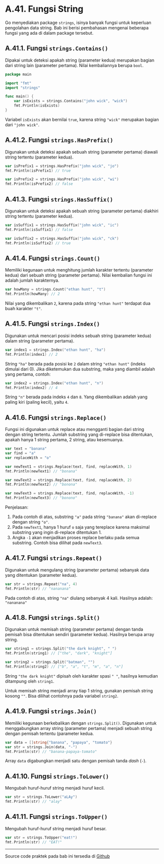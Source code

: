 # A.41. Fungsi String

Go menyediakan package `strings`, isinya banyak fungsi untuk keperluan pengolahan data string. Bab ini berisi pembahasan mengenai beberapa fungsi yang ada di dalam package tersebut.

## A.41.1. Fungsi `strings.Contains()`

Dipakai untuk deteksi apakah string (parameter kedua) merupakan bagian dari string lain (parameter pertama). Nilai kembaliannya berupa `bool`.

```go
package main

import "fmt"
import "strings"

func main() {
    var isExists = strings.Contains("john wick", "wick")
    fmt.Println(isExists)
}
```

Variabel `isExists` akan bernilai `true`, karena string `"wick"` merupakan bagian dari `"john wick"`.

## A.41.2. Fungsi `strings.HasPrefix()`

Digunakan untuk deteksi apakah sebuah string (parameter pertama) diawali string tertentu (parameter kedua).

```go
var isPrefix1 = strings.HasPrefix("john wick", "jo")
fmt.Println(isPrefix1) // true

var isPrefix2 = strings.HasPrefix("john wick", "wi")
fmt.Println(isPrefix2) // false
```

## A.41.3. Fungsi `strings.HasSuffix()`

Digunakan untuk deteksi apakah sebuah string (parameter pertama) diakhiri string tertentu (parameter kedua).

```go
var isSuffix1 = strings.HasSuffix("john wick", "ic")
fmt.Println(isSuffix1) // false

var isSuffix2 = strings.HasSuffix("john wick", "ck")
fmt.Println(isSuffix2) // true
```

## A.41.4. Fungsi `strings.Count()`

Memiliki kegunaan untuk menghitung jumlah karakter tertentu (parameter kedua) dari sebuah string (parameter pertama). Nilai kembalian fungsi ini adalah jumlah karakternya.

```go
var howMany = strings.Count("ethan hunt", "t")
fmt.Println(howMany) // 2
```

Nilai yang dikembalikan `2`, karena pada string `"ethan hunt"` terdapat dua buah karakter `"t"`.

## A.41.5. Fungsi `strings.Index()`

Digunakan untuk mencari posisi indeks sebuah string (parameter kedua) dalam string (parameter pertama).

```go
var index1 = strings.Index("ethan hunt", "ha")
fmt.Println(index1) // 2
```

String `"ha"` berada pada posisi ke `2` dalam string `"ethan hunt"` (indeks dimulai dari 0). Jika diketemukan dua substring, maka yang diambil adalah yang pertama, contoh:

```go
var index2 = strings.Index("ethan hunt", "n")
fmt.Println(index2) // 4
```

String `"n"` berada pada indeks `4` dan `8`. Yang dikembalikan adalah yang paling kiri (paling kecil), yaitu `4`.

## A.41.6. Fungsi `strings.Replace()`

Fungsi ini digunakan untuk replace atau mengganti bagian dari string dengan string tertentu. Jumlah substring yang di-replace bisa ditentukan, apakah hanya 1 string pertama, 2 string, atau kesemuanya.

```go
var text = "banana"
var find = "a"
var replaceWith = "o"

var newText1 = strings.Replace(text, find, replaceWith, 1)
fmt.Println(newText1) // "bonana"

var newText2 = strings.Replace(text, find, replaceWith, 2)
fmt.Println(newText2) // "bonona"

var newText3 = strings.Replace(text, find, replaceWith, -1)
fmt.Println(newText3) // "bonono"
```

Penjelasan:

 1. Pada contoh di atas, substring `"a"` pada string `"banana"` akan di-replace dengan string `"o"`.
 2. Pada `newText1`, hanya 1 huruf `o` saja yang tereplace karena maksimal substring yang ingin di-replace ditentukan 1.
 3. Angka `-1` akan menjadikan proses replace berlaku pada semua substring. Contoh bisa dilihat pada `newText3`.

## A.41.7. Fungsi `strings.Repeat()`

Digunakan untuk mengulang string (parameter pertama) sebanyak data yang ditentukan (parameter kedua).

```go
var str = strings.Repeat("na", 4)
fmt.Println(str) // "nananana"
```

Pada contoh di atas, string `"na"` diulang sebanyak 4 kali. Hasilnya adalah: `"nananana"`

## A.41.8. Fungsi `strings.Split()`

Digunakan untuk memisah string (parameter pertama) dengan tanda pemisah bisa ditentukan sendiri (parameter kedua). Hasilnya berupa array string.

```go
var string1 = strings.Split("the dark knight", " ")
fmt.Println(string1) // ["the", "dark", "knight"]

var string2 = strings.Split("batman", "")
fmt.Println(string2) // ["b", "a", "t", "m", "a", "n"]
```

String `"the dark knight"` dipisah oleh karakter spasi `" "`, hasilnya kemudian ditampung oleh `string1`.

Untuk memisah string menjadi array tiap 1 string, gunakan pemisah string kosong `""`. Bisa dilihat contohnya pada variabel `string2`.

## A.41.9. Fungsi `strings.Join()`

Memiliki kegunaan berkebalikan dengan `strings.Split()`. Digunakan untuk menggabungkan array string (parameter pertama) menjadi sebuah string dengan pemisah tertentu (parameter kedua.

```go
var data = []string{"banana", "papaya", "tomato"}
var str = strings.Join(data, "-")
fmt.Println(str) // "banana-papaya-tomato"
```

Array `data` digabungkan menjadi satu dengan pemisah tanda *dash* (`-`).

## A.41.10. Fungsi `strings.ToLower()`

Mengubah huruf-huruf string menjadi huruf kecil.

```go
var str = strings.ToLower("aLAy")
fmt.Println(str) // "alay"
```

## A.41.11. Fungsi `strings.ToUpper()`

Mengubah huruf-huruf string menjadi huruf besar.

```go
var str = strings.ToUpper("eat!")
fmt.Println(str) // "EAT!"
```

---

Source code praktek pada bab ini tersedia di [Github](https://github.com/novalagung/dasarpemrogramangolang/tree/master/chapter-A.41-strings)
